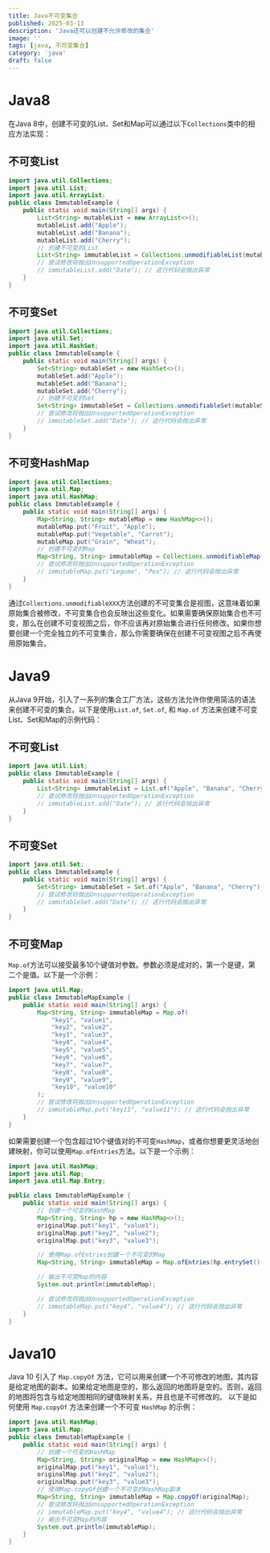 ```yaml
---
title: Java不可变集合
published: 2025-03-13
description: 'Java还可以创建不允许修改的集合'
image: ''
tags: [java, 不可变集合]
category: 'java'
draft: false 
---
```

# Java8

在Java 8中，创建不可变的List、Set和Map可以通过以下`Collections`类中的相应方法实现：
## 不可变List
```java
import java.util.Collections;
import java.util.List;
import java.util.ArrayList;
public class ImmutableExample {
    public static void main(String[] args) {
        List<String> mutableList = new ArrayList<>();
        mutableList.add("Apple");
        mutableList.add("Banana");
        mutableList.add("Cherry");
        // 创建不可变的List
        List<String> immutableList = Collections.unmodifiableList(mutableList);
        // 尝试修改将抛出UnsupportedOperationException
        // immutableList.add("Date"); // 这行代码会抛出异常
    }
}
```
## 不可变Set
```java
import java.util.Collections;
import java.util.Set;
import java.util.HashSet;
public class ImmutableExample {
    public static void main(String[] args) {
        Set<String> mutableSet = new HashSet<>();
        mutableSet.add("Apple");
        mutableSet.add("Banana");
        mutableSet.add("Cherry");
        // 创建不可变的Set
        Set<String> immutableSet = Collections.unmodifiableSet(mutableSet);
        // 尝试修改将抛出UnsupportedOperationException
        // immutableSet.add("Date"); // 这行代码会抛出异常
    }
}
```
## 不可变HashMap
```java
import java.util.Collections;
import java.util.Map;
import java.util.HashMap;
public class ImmutableExample {
    public static void main(String[] args) {
        Map<String, String> mutableMap = new HashMap<>();
        mutableMap.put("Fruit", "Apple");
        mutableMap.put("Vegetable", "Carrot");
        mutableMap.put("Grain", "Wheat");
        // 创建不可变的Map
        Map<String, String> immutableMap = Collections.unmodifiableMap(mutableMap);
        // 尝试修改将抛出UnsupportedOperationException
        // immutableMap.put("Legume", "Pea"); // 这行代码会抛出异常
    }
}
```
通过`Collections.unmodifiableXXX`方法创建的不可变集合是视图，这意味着如果原始集合被修改，不可变集合也会反映出这些变化。如果需要确保原始集合也不可变，那么在创建不可变视图之后，你不应该再对原始集合进行任何修改。如果你想要创建一个完全独立的不可变集合，那么你需要确保在创建不可变视图之后不再使用原始集合。

# Java9

从Java 9开始，引入了一系列的集合工厂方法，这些方法允许你使用简洁的语法来创建不可变的集合。以下是使用`List.of`, `Set.of`, 和 `Map.of` 方法来创建不可变List、Set和Map的示例代码：
## 不可变List
```java
import java.util.List;
public class ImmutableExample {
    public static void main(String[] args) {
        List<String> immutableList = List.of("Apple", "Banana", "Cherry");
        // 尝试修改将抛出UnsupportedOperationException
        // immutableList.add("Date"); // 这行代码会抛出异常
    }
}
```
## 不可变Set
```java
import java.util.Set;
public class ImmutableExample {
    public static void main(String[] args) {
        Set<String> immutableSet = Set.of("Apple", "Banana", "Cherry");
        // 尝试修改将抛出UnsupportedOperationException
        // immutableSet.add("Date"); // 这行代码会抛出异常
    }
}
```
## 不可变Map
`Map.of`方法可以接受最多10个键值对参数。参数必须是成对的，第一个是键，第二个是值。以下是一个示例：
```java
import java.util.Map;
public class ImmutableMapExample {
    public static void main(String[] args) {
        Map<String, String> immutableMap = Map.of(
            "key1", "value1",
            "key2", "value2",
            "key3", "value3",
            "key4", "value4",
            "key5", "value5",
            "key6", "value6",
            "key7", "value7",
            "key8", "value8",
            "key9", "value9",
            "key10", "value10"
        );
        // 尝试修改将抛出UnsupportedOperationException
        // immutableMap.put("key11", "value11"); // 这行代码会抛出异常
    }
}
```

如果需要创建一个包含超过10个键值对的不可变`HashMap`，或者你想要更灵活地创建映射，你可以使用`Map.ofEntries`方法。以下是一个示例：
```java
import java.util.HashMap;
import java.util.Map;
import java.util.Map.Entry;

public class ImmutableMapExample {
    public static void main(String[] args) {
        // 创建一个可变的HashMap
        Map<String, String> hp = new HashMap<>();
        originalMap.put("key1", "value1");
        originalMap.put("key2", "value2");
        originalMap.put("key3", "value3");

        // 使用Map.ofEntries创建一个不可变的Map
        Map<String, String> immutableMap = Map.ofEntries(hp.entrySet().toArray(new Entry[0]));

        // 输出不可变Map的内容
        System.out.println(immutableMap);

        // 尝试修改将抛出UnsupportedOperationException
        // immutableMap.put("key4", "value4"); // 这行代码会抛出异常
    }
}

```

# Java10
Java 10 引入了 `Map.copyOf` 方法，它可以用来创建一个不可修改的地图，其内容是给定地图的副本。如果给定地图是空的，那么返回的地图将是空的。否则，返回的地图将包含与给定地图相同的键值映射关系，并且也是不可修改的。
以下是如何使用 `Map.copyOf` 方法来创建一个不可变 `HashMap` 的示例：
```java
import java.util.HashMap;
import java.util.Map;
public class ImmutableMapExample {
    public static void main(String[] args) {
        // 创建一个可变的HashMap
        Map<String, String> originalMap = new HashMap<>();
        originalMap.put("key1", "value1");
        originalMap.put("key2", "value2");
        originalMap.put("key3", "value3");
        // 使用Map.copyOf创建一个不可变的HashMap副本
        Map<String, String> immutableMap = Map.copyOf(originalMap);
        // 尝试修改将抛出UnsupportedOperationException
        // immutableMap.put("key4", "value4"); // 这行代码会抛出异常
        // 输出不可变Map的内容
        System.out.println(immutableMap);
    }
}
```

